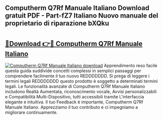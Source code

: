 ## Computherm Q7Rf Manuale Italiano Download gratuit PDF - Part-fZ7 Italiano Nuovo manuale del proprietario di riparazione bXQku

# <h2><a href="http://dfd8kpf.blite.top/?on=Computherm+Q7Rf+Manuale+Italiano">🔗Download 👉🔴 Computherm Q7Rf Manuale Italiano</a></h2>

[![Computherm Q7Rf Manuale Italiano download](https://i.imgur.com/lujVjoI.png)](http://dfd8kpf.blite.top/?on=Computherm+Q7Rf+Manuale+Italiano)
Apprendimento reso facile questa guida suddivide concetti complessi in semplici passaggi per comprendere facilmente il tuo nuovo REDDDDDDD. Si prega di leggere i termini legali REDDDDDDD questo prodotto è soggetto a determinati termini legali. Le funzionalità avanzate di Computherm Q7Rf Manuale Italiano includono Realtà Aumentata, riconoscimento vocale, Avvisi personalizzabili e Compatibilità Multi-Dispositivo, tutti accessibili tramite L'interfaccia elegante e intuitiva. Il tuo Feedback è importante, Computherm Q7Rf Manuale Italiano. Apprezziamo il tuo contributo e ci impegniamo a migliorare continuamente.
